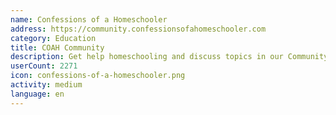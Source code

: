 ```yaml
---
name: Confessions of a Homeschooler
address: https://community.confessionsofahomeschooler.com
category: Education
title: COAH Community
description: Get help homeschooling and discuss topics in our Community Forum
userCount: 2271
icon: confessions-of-a-homeschooler.png
activity: medium
language: en
---
```

